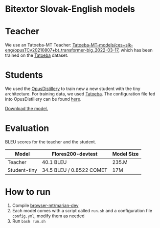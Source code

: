# Bitextor Slovak-English models

# Teacher
We use an Tatoeba-MT Teacher: [Tatoeba-MT-models/ces+slk-eng/opusTCv20210807+bt_transformer-big_2022-03-17](https://object.pouta.csc.fi/Tatoeba-MT-models/ces+slk-eng/opusTCv20210807+bt_transformer-big_2022-03-17.zip), which has been trained on the [Tatoeba](https://github.com/Helsinki-NLP/Tatoeba-Challenge/tree/master/data) dataset.


# Students
We used the [OpusDistillery](https://github.com/Helsinki-NLP/OpusDistillery) to train new a new student with the tiny architecture. For training data, we used [Tatoeba](https://github.com/Helsinki-NLP/Tatoeba-Challenge/tree/master/data). The configuration file fed into OpusDistillery can be found [here](https://github.com/Helsinki-NLP/OpusDistillery/blob/main/configs/hplt/config.hplt.slk-eng.yml).

[Download the model.](https://object.pouta.csc.fi/hplt_bitextor_models/slk-eng_tiny.zip)

# Evaluation
BLEU scores for the teacher and the student.

|Model|Flores200-devtest| Model Size |
|---|---|---|
|Teacher | 40.1 BLEU | 235.M |  - |
|Student-tiny | 34.5 BLEU / 0.8522 COMET | 17M | - |

# How to run
1. Compile [browser-mt/marian-dev](https://github.com/browsermt/marian-dev)
2. Each model comes with a script called `run.sh` and a configuration file `config.yml`, modify them as needed
3. Run `bash run.sh`